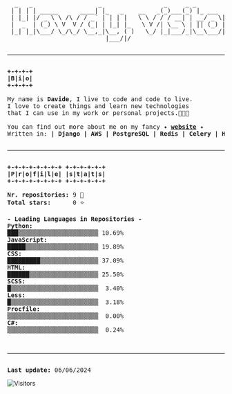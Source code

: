 <pre>
  _   _                  _                 _     _ _             _  
 | | | | _____      ____| |_   _    __   _(_)___(_) |_ ___  _ __| |
 | |_| |/ _ \ \ /\ / / _` | | | |   \ \ / / / __| | __/ _ \| '__| |
 |  _  | (_) \ V  V / (_| | |_| |_   \ V /| \__ \ | || (_) | |  |_| 
 |_| |_|\___/ \_/\_/ \__,_|\__, ( )   \_/ |_|___/_|\__\___/|_|  (_) 
                           |___/|/                                  

<hr>
<div style="font-weight: bold;">+-+-+-+
|B|i|o|
+-+-+-+</div>
My name is <span style="font-weight: bold;">Davide</span>, I live to code and code to live.
I love to create things and learn new technologies
that I can use in my work or personal projects.👨🏼‍💻

You can find out more about me on my fancy ✦ <a href="https://www.piazzadav.com" style="font-weight: bold;">website</a> ✦
Written in: <span style="font-weight: bold;">| Django | AWS | PostgreSQL | Redis | Celery | HTML | CSS | JS | Bootstrap |</span>

<hr>
<div style="font-weight: bold;">+-+-+-+-+-+-+-+ +-+-+-+-+-+
|P|r|o|f|i|l|e| |s|t|a|t|s|
+-+-+-+-+-+-+-+ +-+-+-+-+-+</div>
<span style="font-weight: bold;">Nr. repositories:</span> 9 🔏
<span style="font-weight: bold;">Total stars:</span>      0 ⭐️

<span style="font-weight: bold;">- Leading Languages in Repositories -</span>
<span style="font-weight: bold;">Python:</span>
███▒▒▒▒▒▒▒▒▒▒▒▒▒▒▒▒▒▒▒▒▒▒ 10.69%
<span style="font-weight: bold;">JavaScript:</span>
█████▒▒▒▒▒▒▒▒▒▒▒▒▒▒▒▒▒▒▒▒ 19.89%
<span style="font-weight: bold;">CSS:</span>
█████████▒▒▒▒▒▒▒▒▒▒▒▒▒▒▒▒ 37.09%
<span style="font-weight: bold;">HTML:</span>
██████▒▒▒▒▒▒▒▒▒▒▒▒▒▒▒▒▒▒▒ 25.50%
<span style="font-weight: bold;">SCSS:</span>
█▒▒▒▒▒▒▒▒▒▒▒▒▒▒▒▒▒▒▒▒▒▒▒▒  3.40%
<span style="font-weight: bold;">Less:</span>
█▒▒▒▒▒▒▒▒▒▒▒▒▒▒▒▒▒▒▒▒▒▒▒▒  3.18%
<span style="font-weight: bold;">Procfile:</span>
▒▒▒▒▒▒▒▒▒▒▒▒▒▒▒▒▒▒▒▒▒▒▒▒▒  0.00%
<span style="font-weight: bold;">C#:</span>
▒▒▒▒▒▒▒▒▒▒▒▒▒▒▒▒▒▒▒▒▒▒▒▒▒  0.24%


<hr>
<span style="font-weight: bold;">Last update:</span> 06/06/2024
</pre>

![Visitors](https://api.visitorbadge.io/api/visitors?path=PiazzaDav%2Fgithub-visitors-badge&countColor=%2337d67a)


